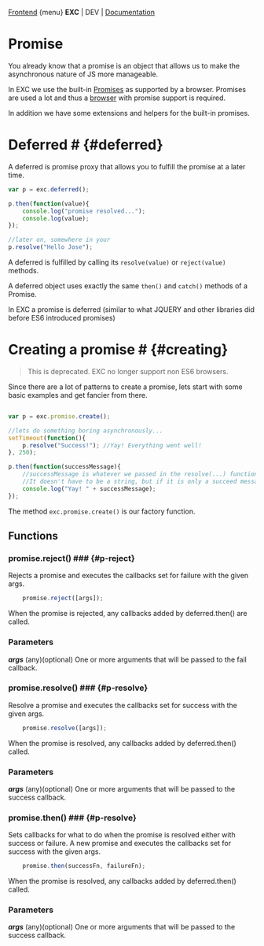 [Frontend](./fte_index.md) {menu}
**EXC** | DEV | [Documentation](./doc_index.md)<BR>

# Promise #

You already know that a promise is an object that allows us to make the asynchronous nature of JS more manageable.

In EXC we use the built-in [Promises](https://developer.mozilla.org/en-US/docs/Web/JavaScript/Reference/Global_Objects/promise) as supported by a browser. Promises are used a lot and thus a [browser](http://kangax.github.io/compat-table/es2016plus/) with promise support is required.


In addition we have some extensions and helpers for the built-in promises.

# Deferred # {#deferred}

A deferred is promise proxy that allows you to fulfill the promise at a later time.

```js
var p = exc.deferred();

p.then(function(value){
	console.log("promise resolved...");
	console.log(value);
});

//later on, somewhere in your
p.resolve("Hello Jose");

```
A deferred is fulfilled by calling its `resolve(value)` or `reject(value)` methods.

A deferred object uses exactly the same `then()` and `catch()` methods of a Promise.



In EXC a promise is deferred (similar to what JQUERY and other libraries did before ES6 introduced promises)

# Creating a promise # {#creating}

> This is deprecated. EXC no longer support non ES6 browsers.

Since there are a lot of patterns to create a promise, lets start with some basic examples and get fancier from there.

```js

var p = exc.promise.create();

//lets do something boring asynchronously...
setTimeout(function(){
    p.resolve("Success!"); //Yay! Everything went well!
}, 250);

p.then(function(successMessage){
	//successMessage is whatever we passed in the resolve(...) function above.
  	//It doesn't have to be a string, but if it is only a succeed message, it probably will be.
   	console.log("Yay! " + successMessage);
});
```

The method `exc.promise.create()` is our factory function.


## Functions ##

### promise.reject() ### {#p-reject}

Rejects a promise and executes the callbacks set for failure with the given args.

```js
	promise.reject([args]);
```

When the promise is rejected, any callbacks added by deferred.then() are called.

### Parameters ###

***args*** (any)(optional) One or more arguments that will be passed to the fail callback.

### promise.resolve() ### {#p-resolve}

Resolve a promise and executes the callbacks set for success with the given args.

```js
	promise.resolve([args]);
```

When the promise is resolved, any callbacks added by deferred.then() called.

### Parameters ###

***args*** (any)(optional) One or more arguments that will be passed to the success callback.

### promise.then() ### {#p-resolve}

Sets callbacks for what to do when the promise is resolved either with success or failure. A new promise and executes the callbacks set for success with the given args.

```js
	promise.then(successFn, failureFn);
```

When the promise is resolved, any callbacks added by deferred.then() called.

### Parameters ###

***args*** (any)(optional) One or more arguments that will be passed to the success callback.
